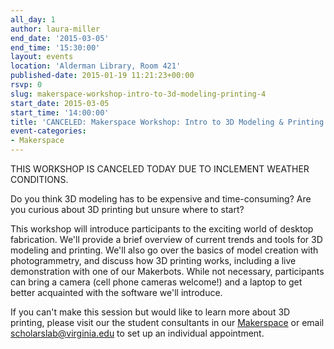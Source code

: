 ```yaml
---
all_day: 1
author: laura-miller
end_date: '2015-03-05'
end_time: '15:30:00'
layout: events
location: 'Alderman Library, Room 421'
published-date: 2015-01-19 11:21:23+00:00
rsvp: 0
slug: makerspace-workshop-intro-to-3d-modeling-printing-4
start_date: 2015-03-05
start_time: '14:00:00'
title: 'CANCELED: Makerspace Workshop: Intro to 3D Modeling & Printing'
event-categories:
- Makerspace
---
```


THIS WORKSHOP IS CANCELED TODAY DUE TO INCLEMENT WEATHER CONDITIONS.

Do you think 3D modeling has to be expensive and time-consuming? Are you curious about 3D printing but unsure where to start?

This workshop will introduce participants to the exciting world of desktop fabrication. We'll provide a brief overview of current trends and tools for 3D modeling and printing. We'll also go over the basics of model creation with photogrammetry, and discuss how 3D printing works, including a live demonstration with one of our Makerbots. While not necessary, participants can bring a camera (cell phone cameras welcome!) and a laptop to get better acquainted with the software we'll introduce.

If you can't make this session but would like to learn more about 3D printing, please visit our the student consultants in our [Makerspace](http://scholarslab.org/makerspace/) or email [scholarslab@virginia.edu](mailto:scholarslab@virginia.edu) to set up an individual appointment.
